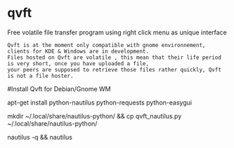# qvft
Free volatile file transfer program using right click menu as unique interface

    Qvft is at the moment only compatible with gnome environnement, clients for KDE & Windows are in development.
    Files hosted on Qvft are volatile , this mean that their life period is very short, once you have uploaded a file,
    your peers are supposed to retrieve those files rather quickly, Qvft is not a file hoster.
    
    
#Install Qvft for Debian/Gnome WM

  apt-get install python-nautilus python-requests python-easygui

  mkdir ~/.local/share/nautilus-python/ && cp qvft_nautilus.py ~/.local/share/nautilus-python/

  nautilus -q && nautilus
